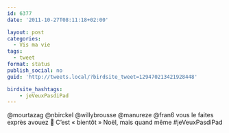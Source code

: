 ```yaml
---
id: 6377
date: '2011-10-27T08:11:18+02:00'

layout: post
categories:
  - Vis ma vie
tags:
  - tweet
format: status
publish_social: no
guid: 'http://tweets.local/?birdsite_tweet=129470213421928448'

birdsite_hashtags:
    - jeVeuxPasdiPad
---
```


@mourtazag @nbirckel @willybrousse @manureze @fran6 vous le faites exprès avouez 🙂 C’est « bientôt » Noël, mais quand même #jeVeuxPasdiPad
